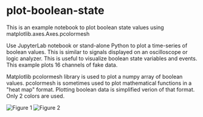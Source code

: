 # plot-boolean-state
This is an example notebook to plot boolean state values using matplotlib.axes.Axes.pcolormesh

Use JupyterLab notebook or stand-alone Python to plot a time-series of boolean values. This is similar to signals displayed on an oscilloscope or logic analyzer. This is useful to visualize boolean state variables and events.  This example plots 16 channels of fake data.  

Matplotlib pcolormesh library is used to plot a numpy array of boolean values. pcolormesh is sometimes used to plot mathematical functions in a "heat map" format. Plotting boolean data is simplified verion of that format. Only 2 colors are used.

![Figure 1](https://github.com/user-attachments/assets/8c9db483-4aa7-46b3-9bb4-fb1b872a917d)
![Figure 2](https://github.com/user-attachments/assets/f629c6a6-e093-4808-9714-c459506e44f8)
